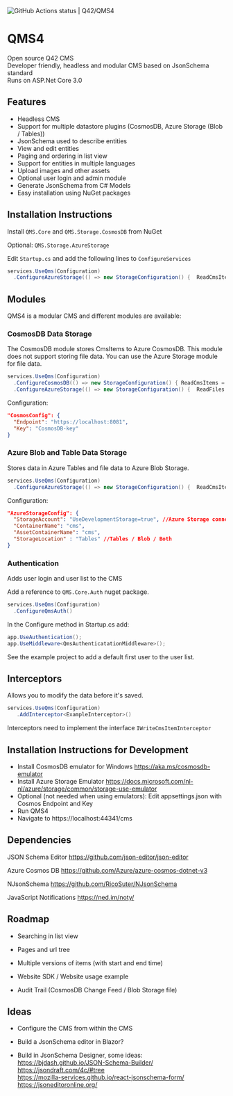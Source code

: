 ![GitHub Actions status | Q42/QMS4](https://github.com/Q42/QMS4/workflows/ASP.NET%20Core%20CI/badge.svg)
# QMS4
Open source Q42 CMS  
Developer friendly, headless and modular CMS based on JsonSchema standard  
Runs on ASP.Net Core 3.0

## Features
- Headless CMS
- Support for multiple datastore plugins (CosmosDB, Azure Storage (Blob / Tables))
- JsonSchema used to describe entities
- View and edit entities
- Paging and ordering in list view
- Support for entities in multiple languages
- Upload images and other assets
- Optional user login and admin module
- Generate JsonSchema from C# Models
- Easy installation using NuGet packages

## Installation Instructions
Install `QMS.Core` and `QMS.Storage.CosmosDB` from NuGet

Optional: `QMS.Storage.AzureStorage` 

Edit `Startup.cs` and add the following lines to `ConfigureServices`   

```cs
services.UseQms(Configuration)
  .ConfigureAzureStorage(() => new StorageConfiguration() {  ReadCmsItems = true, ReadFiles = true });
```
## Modules
QMS4 is a modular CMS and different modules are available:

### CosmosDB Data Storage
The CosmosDB module stores CmsItems to Azure CosmosDB. This module does not support storing file data. You can use the Azure Storage module for file data.
```cs
services.UseQms(Configuration)
  .ConfigureCosmosDB(() => new StorageConfiguration() { ReadCmsItems = true })
  .ConfigureAzureStorage(() => new StorageConfiguration() {  ReadFiles = true }); //Optional if you need file storage.
```

Configuration:
```json
"CosmosConfig": {
  "Endpoint": "https://localhost:8081",
  "Key": "CosmosDB-key"
}
```

### Azure Blob and Table Data Storage
Stores data in Azure Tables and file data to Azure Blob Storage.

```cs
services.UseQms(Configuration)
  .ConfigureAzureStorage(() => new StorageConfiguration() {  ReadCmsItems = true, ReadFiles = true });
```

Configuration:
```json
"AzureStorageConfig": {
  "StorageAccount": "UseDevelopmentStorage=true", //Azure Storage connectionstring
  "ContainerName": "cms",
  "AssetContainerName": "cms",
  "StorageLocation" : "Tables" //Tables / Blob / Both
}
```

### Authentication
Adds user login and user list to the CMS

Add a reference to `QMS.Core.Auth` nuget package.
```cs
services.UseQms(Configuration)
  .ConfigureQmsAuth()
```

In the Configure method in Startup.cs add:
```cs
app.UseAuthentication();
app.UseMiddleware<QmsAuthenticatationMiddleware>();
```

See the example project to add a default first user to the user list.

## Interceptors
Allows you to modify the data before it's saved.
```cs
services.UseQms(Configuration)
   .AddInterceptor<ExampleInterceptor>()
```

Interceptors need to implement the interface `IWriteCmsItemInterceptor`

## Installation Instructions for Development
- Install CosmosDB emulator for Windows https://aka.ms/cosmosdb-emulator
- Install Azure Storage Emulator https://docs.microsoft.com/nl-nl/azure/storage/common/storage-use-emulator
- Optional (not needed when using emulators): Edit appsettings.json with Cosmos Endpoint and Key
- Run QMS4
- Navigate to https://localhost:44341/cms

## Dependencies
JSON Schema Editor
https://github.com/json-editor/json-editor

Azure Cosmos DB
https://github.com/Azure/azure-cosmos-dotnet-v3

NJsonSchema
https://github.com/RicoSuter/NJsonSchema

JavaScript Notifications
https://ned.im/noty/


## Roadmap
- Searching in list view

- Pages and url tree

- Multiple versions of items (with start and end time)

- Website SDK / Website usage example

- Audit Trail (CosmosDB Change Feed / Blob Storage file)

## Ideas

- Configure the CMS from within the CMS

- Build a JsonSchema editor in Blazor?

- Build in JsonSchema Designer, some ideas:  
https://bjdash.github.io/JSON-Schema-Builder/  
https://jsondraft.com/4c/#tree  
https://mozilla-services.github.io/react-jsonschema-form/  
https://jsoneditoronline.org/  
